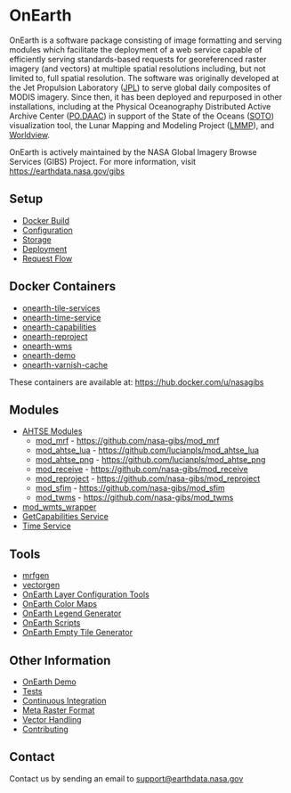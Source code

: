 # OnEarth

OnEarth is a software package consisting of image formatting and serving modules which facilitate the deployment of a web service capable of efficiently serving standards-based requests for georeferenced raster imagery (and vectors) at multiple spatial resolutions including, but not limited to, full spatial resolution.  The software was originally developed at the Jet Propulsion Laboratory ([JPL](http://www.jpl.nasa.gov/)) to serve global daily composites of MODIS imagery.  Since then, it has been deployed and repurposed in other installations, including at the Physical Oceanography Distributed Active Archive Center ([PO.DAAC](http://podaac.jpl.nasa.gov/)) in support of the State of the Oceans ([SOTO](https://podaac-tools.jpl.nasa.gov/soto/)) visualization tool, the Lunar Mapping and Modeling Project ([LMMP](https://moontrek.jpl.nasa.gov/)), and [Worldview](https://worldview.earthdata.nasa.gov/).

OnEarth is actively maintained by the NASA Global Imagery Browse Services (GIBS) Project. For more information, visit https://earthdata.nasa.gov/gibs

## Setup

* [Docker Build](docker/README.md)
* [Configuration](doc/configuration.md)
* [Storage](doc/storage.md)
* [Deployment](doc/deployment.md)
* [Request Flow](doc/request_flow.md)

## Docker Containers

* [onearth-tile-services](docker/README.md)
* [onearth-time-service](docker/time_service/README.md)
* [onearth-capabilities](src/modules/gc_service/README.md)
* [onearth-reproject](src/modules/mod_wmts_wrapper/configure_tool/README.md)
* [onearth-wms](docker/wms_service/README.md)
* [onearth-demo](src/demo/README.md)
* [onearth-varnish-cache](docker/varnish_cache/README.md)

These containers are available at: https://hub.docker.com/u/nasagibs

## Modules

* [AHTSE Modules](https://github.com/lucianpls/AHTSE)
  * [mod_mrf](https://github.com/nasa-gibs/mod_mrf) - https://github.com/nasa-gibs/mod_mrf
  * [mod_ahtse_lua](https://github.com/lucianpls/mod_ahtse_lua) - https://github.com/lucianpls/mod_ahtse_lua
  * [mod_ahtse_png](https://github.com/lucianpls/mod_ahtse_png) - https://github.com/lucianpls/mod_ahtse_png
  * [mod_receive](https://github.com/nasa-gibs/mod_receive) - https://github.com/nasa-gibs/mod_receive
  * [mod_reproject](https://github.com/nasa-gibs/mod_reproject) - https://github.com/nasa-gibs/mod_reproject
  * [mod_sfim](https://github.com/nasa-gibs/mod_sfim) - https://github.com/nasa-gibs/mod_sfim
  * [mod_twms](https://github.com/nasa-gibs/mod_twms) - https://github.com/nasa-gibs/mod_twms
* [mod_wmts_wrapper](src/modules/mod_wmts_wrapper/README.md)
* [GetCapabilities Service](src/modules/gc_service/README.md)
* [Time Service](src/modules/time_service/README.md)

## Tools

* [mrfgen](src/mrfgen/README.md)
* [vectorgen](src/vectorgen/README.md)
* [OnEarth Layer Configuration Tools](src/modules/mod_wmts_wrapper/configure_tool/README.md)
* [OnEarth Color Maps](src/colormaps/README.md)
* [OnEarth Legend Generator](src/generate_legend/README.md)
* [OnEarth Scripts](src/scripts/README.md)
* [OnEarth Empty Tile Generator](src/empty_tile/README.md)

## Other Information

* [OnEarth Demo](src/demo/README.md)
* [Tests](src/test/README.md)
* [Continuous Integration](ci/README.md)
* [Meta Raster Format](https://github.com/nasa-gibs/mrf/blob/master/README.md)
* [Vector Handling](doc/vector_handling.md)
* [Contributing](CONTRIBUTING.md)

## Contact

Contact us by sending an email to
[support@earthdata.nasa.gov](mailto:support@earthdata.nasa.gov)